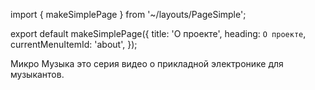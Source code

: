 import { makeSimplePage } from '~/layouts/PageSimple';

export default makeSimplePage({
  title: 'О проекте',
  heading: `О проекте`,
  currentMenuItemId: 'about',
});


Микро Музыка это серия видео о прикладной электронике для
музыкантов.
